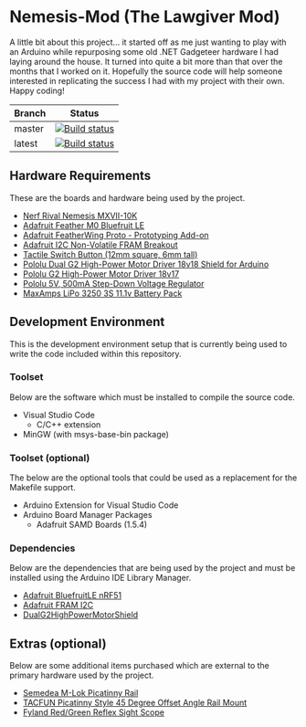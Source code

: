 # Nemesis-Mod (The Lawgiver Mod)
A little bit about this project... it started off as me just wanting to play with an Arduino while repurposing some old .NET Gadgeteer hardware I had laying around the house. It turned into quite a bit more than that over the months that I worked on it. Hopefully the source code will help someone interested in replicating the success I had with my project with their own. Happy coding!

| Branch | Status |
| ------ | -------------|
| master | [![Build status](https://ci.appveyor.com/api/projects/status/i8yxeyigt2mpq8k4/branch/master?svg=true)](https://ci.appveyor.com/project/winnster/nemesis-mod/branch/master) |
| latest | [![Build status](https://ci.appveyor.com/api/projects/status/i8yxeyigt2mpq8k4?svg=true)](https://ci.appveyor.com/project/winnster/nemesis-mod) |

## Hardware Requirements
These are the boards and hardware being used by the project.
- [Nerf Rival Nemesis MXVII-10K](https://shop.hasbro.com/en-us/product/nerf-rival-nemesis-mxvii-10-k-blue:04E71588-5056-9047-F5B8-940FC9A5A209)
- [Adafruit Feather M0 Bluefruit LE](https://www.adafruit.com/product/2995)
- [Adafruit FeatherWing Proto - Prototyping Add-on](https://www.adafruit.com/product/2884)
- [Adafruit I2C Non-Volatile FRAM Breakout](https://www.adafruit.com/product/1895)
- [Tactile Switch Button (12mm square, 6mm tall)](https://www.adafruit.com/product/1119)
- [Pololu Dual G2 High-Power Motor Driver 18v18 Shield for Arduino](https://www.pololu.com/product/2515)
- [Pololu G2 High-Power Motor Driver 18v17](https://www.pololu.com/product/2991)
- [Pololu 5V, 500mA Step-Down Voltage Regulator](https://www.pololu.com/product/2843)
- [MaxAmps LiPo 3250 3S 11.1v Battery Pack](https://www.maxamps.com/lipo-3250-3s-11-1v-battery-pack)

## Development Environment
This is the development environment setup that is currently being used to write the code included within this repository.

### Toolset
Below are the software which must be installed to compile the source code.
- Visual Studio Code
  - C/C++ extension
- MinGW (with msys-base-bin package)

### Toolset (optional)
The below are the optional tools that could be used as a replacement for the Makefile support.
- Arduino Extension for Visual Studio Code
- Arduino Board Manager Packages
  - Adafruit SAMD Boards (1.5.4)

### Dependencies
Below are the dependencies that are being used by the project and must be installed using the Arduino IDE Library Manager.
- [Adafruit BluefruitLE nRF51](https://github.com/adafruit/Adafruit_BluefruitLE_nRF51)
- [Adafruit FRAM I2C](https://github.com/adafruit/Adafruit_FRAM_I2C)
- [DualG2HighPowerMotorShield](https://github.com/pololu/dual-g2-high-power-motor-shield)

## Extras (optional)
Below are some additional items purchased which are external to the primary hardware used by the project.
- [Semedea M-Lok Picatinny Rail](https://www.amazon.com/gp/product/B07PBV6SSJ)
- [TACFUN Picatinny Style 45 Degree Offset Angle Rail Mount](https://www.amazon.com/gp/product/B00RSMZGC0)
- [Fyland Red/Green Reflex Sight Scope](https://www.amazon.com/gp/product/B075MCP3WQ)
